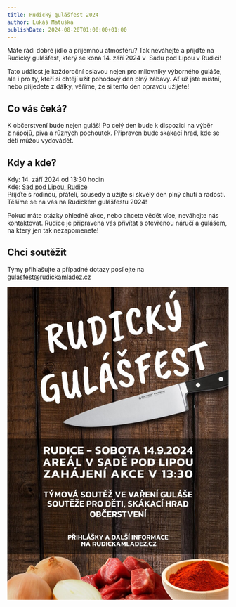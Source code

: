 ```yaml
---
title: Rudický gulášfest 2024
author: Lukáš Matuška
publishDate: 2024-08-20T01:00:00+01:00
---
```


Máte rádi dobré jídlo a&nbsp;příjemnou atmosféru?
Tak neváhejte a&nbsp;přijďte na Rudický gulášfest, který se koná 14. září 2024 v&nbsp; Sadu pod Lipou v&nbsp;Rudici!

Tato událost je každoroční oslavou nejen pro milovníky výborného guláše, ale i&nbsp;pro ty, kteří si chtějí užít pohodový den plný zábavy. Ať už jste místní, nebo přijedete z dálky, věříme, že si tento den opravdu užijete!

## Co vás čeká?

K občerstvení bude nejen guláš! Po celý den bude k dispozici na výběr z&nbsp;nápojů, piva a&nbsp;různých pochoutek.
Připraven bude skákací hrad, kde se děti můžou vydovádět.

## Kdy a&nbsp;kde?

Kdy: 14. září 2024 od 13:30 hodin \
Kde: [Sad pod Lipou, Rudice](https://maps.app.goo.gl/QGH1P454LLb2iRHo7) \
Přijďte s rodinou, přáteli, sousedy a&nbsp;užijte si skvělý den plný chutí a&nbsp;radosti. Těšíme se na vás na Rudickém gulášfestu 2024!

Pokud máte otázky ohledně akce, nebo chcete vědět více, neváhejte nás kontaktovat. Rudice je připravena vás přivítat s otevřenou náručí a&nbsp;gulášem, na který jen tak nezapomenete!

## Chci soutěžit

Týmy přihlašujte a případné dotazy posílejte na [gulasfest@rudickamladez.cz](mailto:gulasfest@rudickamladez.cz?subject=Přihláška%20‒%20Rudický%20gulášfest%202024)

![Plakát](images/poster.jpg)
